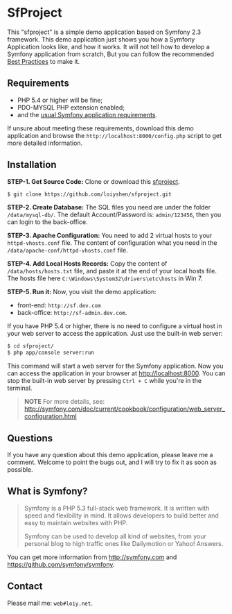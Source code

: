SfProject
==========

This "sfproject" is a simple demo application based on Symfony 2.3 framework.
This demo application just shows you how a Symfony Application looks like, and how it works. It will not tell how to develop a Symfony application from scratch, But you can follow the recommended [Best Practices](http://symfony.com/doc/current/best_practices/index.html) to make it.


Requirements
------------

  * PHP 5.4 or higher will be fine;
  * PDO-MYSQL PHP extension enabled;
  * and the [usual Symfony application requirements](http://symfony.com/doc/2.3/reference/requirements.html).

If unsure about meeting these requirements, download this demo application and browse the `http://localhost:8000/config.php` script to get more detailed information.


Installation
------------

**STEP-1. Get Source Code:**
Clone or download this [sfproject](https://github.com/loiyshen/sfproject.git).
```bash
$ git clone https://github.com/loiyshen/sfproject.git
```

**STEP-2. Create Database:** 
The SQL files you need are under the folder `/data/mysql-db/`.
The default Account/Password is: `admin/123456`, then you can login to the back-office.

**STEP-3. Apache Configuration:**
You need to add 2 virtual hosts to your `httpd-vhosts.conf` file.
The content of configuration what you need in the `/data/apache-conf/httpd-vhosts.conf` file.

**STEP-4. Add Local Hosts Records:**
Copy the content of `/data/hosts/hosts.txt` file, and paste it at the end of your local hosts file.
The hosts file here `C:\Windows\System32\drivers\etc\hosts` in Win 7.

**STEP-5. Run it:**
Now, you visit the demo application: 

 - front-end:  `http://sf.dev.com` 
 - back-office: `http://sf-admin.dev.com`.

If you have PHP 5.4 or higher, there is no need to configure a virtual host
in your web server to access the application. Just use the built-in web server:

```bash
$ cd sfproject/
$ php app/console server:run
```
This command will start a web server for the Symfony application. Now you can access the application in your browser at <http://localhost:8000>. You can stop the built-in web server by pressing `Ctrl + C` while you're in the terminal.

> **NOTE**
> For more details, see:
> http://symfony.com/doc/current/cookbook/configuration/web_server_configuration.html

Questions
------------

If you have any question about this demo application, please leave me a comment.
Welcome to point the bugs out, and I will try to fix it as soon as possible.


What is Symfony?
---------------------

> Symfony is a PHP 5.3 full-stack web framework.  It is written with
> speed and flexibility in mind.  It allows developers to build better
> and easy to maintain websites with PHP.
> 
> Symfony can be used to develop all kind of websites, from your
> personal blog to high traffic ones like Dailymotion or Yahoo! Answers.

You can get more information from <http://symfony.com> and <https://github.com/symfony/symfony>.


Contact
--------
Please mail me: `web#loiy.net`.
